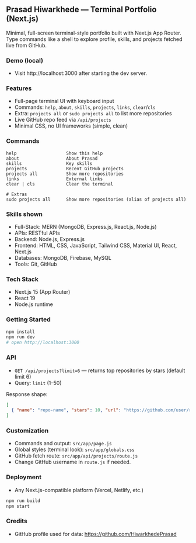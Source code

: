 ## Prasad Hiwarkhede — Terminal Portfolio (Next.js)

Minimal, full-screen terminal-style portfolio built with Next.js App Router. Type commands like a shell to explore profile, skills, and projects fetched live from GitHub.

### Demo (local)
- Visit http://localhost:3000 after starting the dev server.

### Features
- Full-page terminal UI with keyboard input
- Commands: `help`, `about`, `skills`, `projects`, `links`, `clear`/`cls`
- Extra: `projects all` or `sudo projects all` to list more repositories
- Live GitHub repo feed via `/api/projects`
- Minimal CSS, no UI frameworks (simple, clean)

### Commands
```
help                   Show this help
about                  About Prasad
skills                 Key skills
projects               Recent GitHub projects
projects all           Show more repositories
links                  External links
clear | cls            Clear the terminal

# Extras
sudo projects all      Show more repositories (alias of projects all)
```

### Skills shown
- Full-Stack: MERN (MongoDB, Express.js, React.js, Node.js)
- APIs: RESTful APIs
- Backend: Node.js, Express.js
- Frontend: HTML, CSS, JavaScript, Tailwind CSS, Material UI, React, Next.js
- Databases: MongoDB, Firebase, MySQL
- Tools: Git, GitHub

### Tech Stack
- Next.js 15 (App Router)
- React 19
- Node.js runtime

### Getting Started
```bash
npm install
npm run dev
# open http://localhost:3000
```

### API
- `GET /api/projects?limit=6` — returns top repositories by stars (default limit 6)
- Query: `limit` (1–50)

Response shape:
```json
[
  { "name": "repo-name", "stars": 10, "url": "https://github.com/user/repo-name" }
]
```

### Customization
- Commands and output: `src/app/page.js`
- Global styles (terminal look): `src/app/globals.css`
- GitHub fetch route: `src/app/api/projects/route.js`
- Change GitHub username in `route.js` if needed.

### Deployment
- Any Next.js-compatible platform (Vercel, Netlify, etc.)
```bash
npm run build
npm start
```

### Credits
- GitHub profile used for data: https://github.com/HiwarkhedePrasad
